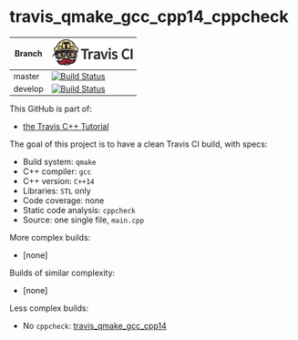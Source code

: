 # travis_qmake_gcc_cpp14_cppcheck

Branch|[![Travis CI logo](TravisCI.png)](https://travis-ci.org)
---|---
master|[![Build Status](https://travis-ci.org/richelbilderbeek/travis_qmake_gcc_cpp14_cppcheck.svg?branch=master)](https://travis-ci.org/richelbilderbeek/travis_qmake_gcc_cpp14_cppcheck)
develop|[![Build Status](https://travis-ci.org/richelbilderbeek/travis_qmake_gcc_cpp14_cppcheck.svg?branch=develop)](https://travis-ci.org/richelbilderbeek/)

This GitHub is part of:

 * [the Travis C++ Tutorial](https://github.com/richelbilderbeek/travis_cpp_tutorial)
 
The goal of this project is to have a clean Travis CI build, with specs:
 * Build system: `qmake`
 * C++ compiler: `gcc`
 * C++ version: `C++14`
 * Libraries: `STL` only
 * Code coverage: none
 * Static code analysis: `cppcheck`
 * Source: one single file, `main.cpp`

More complex builds:

 * [none]

Builds of similar complexity:

 * [none]

Less complex builds:

 * No `cppcheck`: [travis_qmake_gcc_cpp14](https://www.github.com/richelbilderbeek/travis_qmake_gcc_cpp14)

